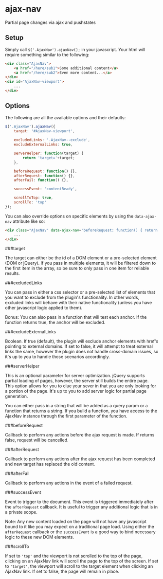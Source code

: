 # ajax-nav
Partial page changes via ajax and pushstates

## Setup

Simply call `$('.AjaxNav').ajaxNav();` in your javascript.
Your html will require something similar to the following:

```html
<div class="AjaxNav">
    <a href="/here/sub1">Some additional content</a>
    <a href="/here/sub2">Even more content...</a>
</div>
<div id="AjaxNav-viewport">
    ...
</div>
```


## Options

The following are all the available options and their defaults:

```javascript
$('.AjaxNav').ajaxNav({
    target: '#AjaxNav-viewport',
    			
    excludedLinks: '.AjaxNav--exclude',
    excludeExternalLinks: true,

    serverHelper: function(target) {
        return 'target='+target;
    },

    beforeRequest: function() {},
    afterRequest: function() {},
    afterFail: function() {},

    successEvent: 'contentReady',

    scrollToTop: true,
    scrollTo: 'top'
});
```

You can also override options on specific elements by using the `data-ajax-nav` attribute like so:

```html
<div class="AjaxNav" data-ajax-nav="beforeRequest: function() { return confirm('Are you sure you want to navigate away from this page?'); }">
    ...
</div>
```

###target

The target can either be the id of a DOM element or a pre-selected element (DOM or jQuery).
If you pass in multiple elements, it will be filtered down to the first item in the array,
so be sure to only pass in one item for reliable results.

###excludedLinks

You can pass in either a css selector or a pre-selected list of elements that you want to exclude from the plugin's functionality.
In other words, excluded links will behave with their native functionality (unless you have other javascript logic applied to them).

Bonus: You can also pass in a function that will test each anchor. If the function returns true, the anchor will be excluded.

###excludeExternalLinks

Boolean. If true (default), the plugin will exclude anchor elements with href's pointing to external domains.
If set to false, it will attempt to treat external links the same, however the plugin does not handle cross-domain issues,
so it's up to you to handle those scenarios accordingly.

###serverHelper

This is an optional parameter for server optimization. jQuery supports partial loading of pages, however,
the server still builds the entire page. This option allows for you to clue your sever in that you are only looking for
a portion of the page. It's up to you to add server logic for partial page generation.

You can either pass in a string that will be added as a query param or a function that returns a string.
If you build a function, you have access to the AjaxNav instance through the first parameter of the function.

###beforeRequest

Callback to perform any actions before the ajax request is made. If returns false, request will be cancelled.

###afterRequest

Callback to perform any actions after the ajax request has been completed and new target has replaced the old content.

###afterFail

Callback to perform any actions in the event of a failed request.

###successEvent

Event to trigger to the document. This event is triggered immediately after the `afterRequest` callback.
It is useful to trigger any additional logic that is in a private scope.

Note: Any new content loaded on the page will not have any javascript bound to it like you may expect on a traditional page load.
Using either the `afterRequest` callback or the `successEvent` is a good way to bind necessary logic to these new DOM elements.

###scrollTo

If set to `'top'` and the viewport is not scrolled to the top of the page,
clicking on an AjaxNav link will scroll the page to the top of the screen.
If set to `'target'`, the viewport will scroll to the target element when clicking an AjaxNav link.
If set to false, the page will remain in place. 